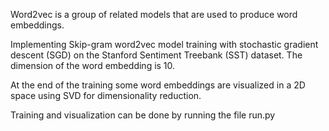 Word2vec is a group of related models that are used to produce word embeddings.

Implementing Skip-gram word2vec model training with stochastic gradient
descent (SGD) on the Stanford Sentiment Treebank (SST) dataset.
The dimension of the word embedding is 10.

At the end of the training some word embeddings are visualized in a 2D space using
SVD for dimensionality reduction.

Training and visualization can be done by running the file run.py
